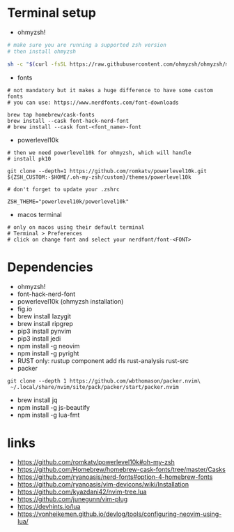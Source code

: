 # Terminal setup
- ohmyzsh!
```bash
# make sure you are running a supported zsh version
# then install ohmyzsh

sh -c "$(curl -fsSL https://raw.githubusercontent.com/ohmyzsh/ohmyzsh/master/tools/install.sh)"
```
- fonts
```
# not mandatory but it makes a huge difference to have some custom fonts
# you can use: https://www.nerdfonts.com/font-downloads

brew tap homebrew/cask-fonts
brew install --cask font-hack-nerd-font
# brew install --cask font-<font_name>-font
```
- powerlevel10k
```
# then we need powerlevel10k for ohmyzsh, which will handle
# install pk10

git clone --depth=1 https://github.com/romkatv/powerlevel10k.git ${ZSH_CUSTOM:-$HOME/.oh-my-zsh/custom}/themes/powerlevel10k

# don't forget to update your .zshrc

ZSH_THEME="powerlevel10k/powerlevel10k"
```
- macos terminal
```
# only on macos using their default terminal
# Terminal > Preferences
# click on change font and select your nerdfont/font-<FONT>
```

# Dependencies
- ohmyzsh!
- font-hack-nerd-font
- powerlevel10k (ohmyzsh installation)
- fig.io
- brew install lazygit
- brew install ripgrep
- pip3 install pynvim
- pip3 install jedi
- npm install -g neovim
- npm install -g pyright
- RUST only: rustup component add rls rust-analysis rust-src
- packer
```
git clone --depth 1 https://github.com/wbthomason/packer.nvim\
 ~/.local/share/nvim/site/pack/packer/start/packer.nvim
```
- brew install jq
- npm install -g js-beautify
- npm install -g lua-fmt


# links
- https://github.com/romkatv/powerlevel10k#oh-my-zsh
- https://github.com/Homebrew/homebrew-cask-fonts/tree/master/Casks
- https://github.com/ryanoasis/nerd-fonts#option-4-homebrew-fonts
- https://github.com/ryanoasis/vim-devicons/wiki/Installation
- https://github.com/kyazdani42/nvim-tree.lua
- https://github.com/junegunn/vim-plug
- https://devhints.io/lua
- https://vonheikemen.github.io/devlog/tools/configuring-neovim-using-lua/

